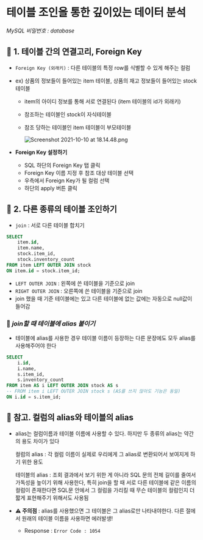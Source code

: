 # 테이블 조인을 통한 깊이있는 데이터 분석

*MySQL 비밀번호 : database*

## 📌 1. 테이블 간의 연결고리, Foreign Key

- `Foreign Key (외래키)` : 다른 테이블의 특정 row를 식별할 수 있게 해주는 컬럼
- ex) 상품의 정보들이 들어있는 item 테이블, 상품의 재고 정보들이 들어있는 stock 테이블
    - item의 아이디 정보를 통해  서로 연결된다 (item 테이블의 id가 외래키)
    - 참조하는 테이블인 stock이 자식테이블
    - 참조 당하는 테이블인 item 테이블이 부모테이블
        
        ![Screenshot 2021-10-10 at 18.14.48.png](%E1%84%90%E1%85%A6%E1%84%8B%E1%85%B5%E1%84%87%E1%85%B3%E1%86%AF%20%E1%84%8C%E1%85%A9%E1%84%8B%E1%85%B5%E1%86%AB%E1%84%8B%E1%85%B3%E1%86%AF%20%E1%84%90%E1%85%A9%E1%86%BC%E1%84%92%E1%85%A1%E1%86%AB%20%E1%84%80%E1%85%B5%E1%87%81%E1%84%8B%E1%85%B5%E1%84%8B%E1%85%B5%E1%86%BB%E1%84%82%E1%85%B3%E1%86%AB%20%E1%84%83%E1%85%A6%E1%84%8B%E1%85%B5%E1%84%90%E1%85%A5%20%E1%84%87%E1%85%AE%E1%86%AB%E1%84%89%E1%85%A5%E1%86%A8%203c3a233344474981b3578a06ae1114c6/Screenshot_2021-10-10_at_18.14.48.png)
        
- **Foreign Key 설정하기**
    - SQL 하단의 Foreign Key 탭 클릭
    - Foreign Key 이름 지정 후 참조 대상 테이블 선택
    - 우측에서 Foreign Key가 될 컬럼 선택
    - 하단의 apply 버튼 클릭

## 📌 2.  다른 종류의 테이블 조인하기

- `join` : 서로 다른 테이블 합치기

```sql
SELECT
	item.id,
	item.name,
	stock.item_id,
	stock.inventory_count
FROM item LEFT OUTER JOIN stock
ON item.id = stock.item_id;
```

- `LEFT OUTER JOIN` : 왼쪽에 쓴 테이블을 기준으로 join
- `RIGHT OUTER JOIN` : 오른쪽에 쓴 테이블을 기준으로 join
- join 했을 때 기준 테이블에는 있고 다른 테이블에 없는 값에는 자동으로 null값이 들어감

### 📝 ***join할 때 테이블에 alias 붙이기***

- 테이블에 alias를 사용한 경우 테이블 이름이 등장하는 다른 문장에도 모두 alias를 사용해주어야 한다

```sql
SELECT
	i.id,
	i.name,
	s.item_id,
	s.inventory_count
FROM item AS i LEFT OUTER JOIN stock AS s
-- FROM item i LEFT OUTER JOIN stock s (AS를 쓰지 않아도 기능은 동일)
ON i.id = s.item_id;
```

## 📌 참고. 컬럼의 alias와 테이블의 alias

- alias는 컬럼이름과 테이블 이름에 사용할 수 있다. 하지만 두 종류의 alias는 약간의 용도 차이가 있다
    
    컬럼의 alias : 각 컬럼 이름이 실제로 우리에게 그 alias로 변환되어서 보여지게 하기 위한 용도
    
    테이블의 alias : 조회 결과에서 보기 위한 게 아니라 SQL 문의 전체 길이를 줄여서 가독성을 높이기 위해 사용한다, 특히 join을 할 때 서로 다른 테이블에 같은 이름의 컬럼이 존재한다면 SQL문 안에서 그 컬럼을 가리킬 때 무슨 테이블의 컬럼인지 더 짧게 표현해주기 위해서도 사용됨
    
- **⚠️ 주의점** : alias를 사용했으면 그 테이블은 그 alias로만 나타내야한다. 다른 절에서 원래의 테이블 이름을 사용하면 에러발생!
    - Response : `Error Code : 1054`
